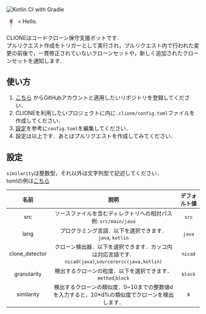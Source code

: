 ![Kotlin CI with Gradle](https://github.com/T45K/CLIONE/workflows/Kotlin%20CI%20with%20Gradle/badge.svg)

<p>
<img src="./logo.png" alt="logo" width=5% height=5% align=middle>
< Hello.
</p>

CLIONEはコードクローン保守支援ボットです．<br>
プルリクエスト作成をトリガーとして実行され，プルリクエスト内で行われた変更の前後で，一貫修正されていないクローンセットや，新しく追加されたクローンセットを通知します．

## 使い方
1. [こちら](https://github.com/apps/clione-bot) からGitHubアカウントと適用したいリポジトリを登録してください．
2. CLIONEを利用したいプロジェクトに内に`.clione/config.toml`ファイルを作成してください．
3. [設定](#設定)を参考に`config.toml`を編集してください．
4. 設定は以上です．あとはプルリクエストを作成してみてください．

## 設定
`similarity`は整数型，それ以外は文字列型で記述してください．<br>
tomlの例は[こちら](./.clione/config.toml)

|名前|説明|デフォルト値|
|:--:|:--:|:--:|
|src|ソースファイルを含むディレクトリへの相対パス<br>例: `src/main/java`|`src`|
|lang|プログラミング言語．以下を選択できます．<br>`java`, `kotlin`|`java`|
|clone_detector|クローン検出器．以下を選択できます．カッコ内は対応言語です．<br>`nicad(java)`,`sourcerercc(java,kotlin)`|`nicad`|
|granularity|検出するクローンの粒度．以下を選択できます．<br>`method`,`block`|`block`|
|similarity|検出するクローンの類似度．0~10までの整数値dを入力すると，10*d%の類似度でクローンを検出します．|`8`|
